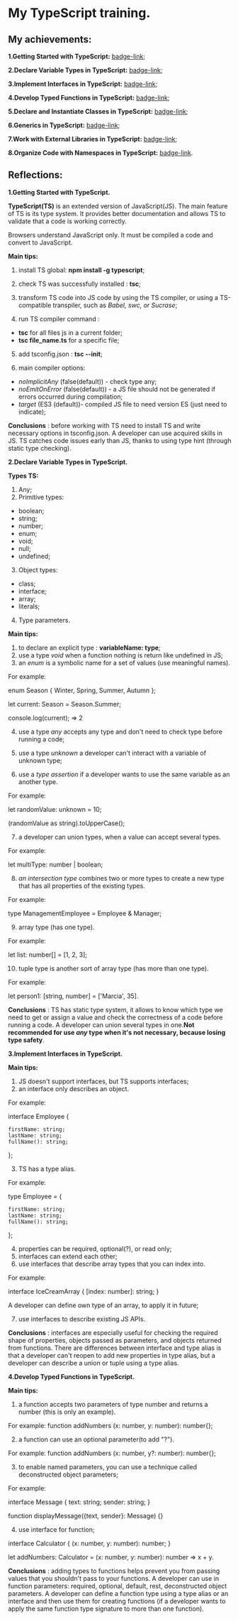 # My TypeScript training.

## My achievements:

**1.Getting Started with TypeScript:** [badge-link](https://learn.microsoft.com/api/achievements/share/en-us/MargaritaMasko-4018/FZ9UK3AX?sharingId=8BB0169F9B90EC28);

**2.Declare Variable Types in TypeScript:** [badge-link](https://learn.microsoft.com/api/achievements/share/en-us/MargaritaMasko-4018/UFSLN8T3?sharingId=8BB0169F9B90EC28);

**3.Implement Interfaces in TypeScript:** [badge-link](https://learn.microsoft.com/api/achievements/share/en-us/MargaritaMasko-4018/9NTLR4ZU?sharingId=8BB0169F9B90EC28);

**4.Develop Typed Functions in TypeScript:** [badge-link](https://learn.microsoft.com/api/achievements/share/en-us/MargaritaMasko-4018/8RG84J4W?sharingId=8BB0169F9B90EC28);

**5.Declare and Instantiate Classes in TypeScript:** [badge-link](https://learn.microsoft.com/api/achievements/share/en-us/MargaritaMasko-4018/WACR77DN?sharingId=8BB0169F9B90EC28);

**6.Generics in TypeScript:** [badge-link](https://learn.microsoft.com/api/achievements/share/en-us/MargaritaMasko-4018/J6EGWX5T?sharingId=8BB0169F9B90EC28);

**7.Work with External Libraries in TypeScript:** [badge-link](https://learn.microsoft.com/api/achievements/share/en-us/MargaritaMasko-4018/WACM4JUN?sharingId=8BB0169F9B90EC28);

**8.Organize Code with Namespaces in TypeScript:** [badge-link](https://learn.microsoft.com/api/achievements/share/en-us/MargaritaMasko-4018/ZPFLMB72?sharingId=8BB0169F9B90EC28).

## Reflections:

**1.Getting Started with TypeScript.**

**TypeScript(TS)** is an extended version of JavaScript(JS). The main feature of TS is its type system. It provides better documentation and allows TS to validate that a code is working correctly.

Browsers understand JavaScript only. It must be compiled a code and convert to JavaScript.

**Main tips:**

1. install TS global: **npm install -g typescript**;

2. check TS was successfully installed : **tsc**;

3. transform TS code into JS code by using the TS compiler, or using a TS-compatible transpiler, such as _Babel, swc, or Sucrase_;

4. run TS compiler command :

- **tsc** for all files js in a current folder;
- **tsc file_name.ts** for a specific file;

5. add tsconfig.json : **tsc --init**;

6. main compiler options:

- _noImplicitAny_ (false(default)) - check type any;
- _noEmitOnError_ (false(default)) - a JS file should not be generated if errors occurred during compilation;
- _target_ (ES3 (default))- compiled JS file to need version ES (just need to indicate);

**Conclusions** : before working with TS need to install TS and write necessary options in tsconfig.json. A developer can use acquired skills in JS. TS catches code issues early than JS, thanks to using type hint (through static type checking).

**2.Declare Variable Types in TypeScript.**

**Types TS:**

1. Any;
2. Primitive types:

- boolean;
- string;
- number;
- enum;
- void;
- null;
- undefined;

3. Object types:

- class;
- interface;
- array;
- literals;

4. Type parameters.

**Main tips:**

1. to declare an explicit type : **variableName: type**;
2. use a type _void_ when a function nothing is return like undefined in JS;
3. an _enum_ is a symbolic name for a set of values (use meaningful names).

For example:

enum Season { Winter, Spring, Summer, Autumn };

let current: Season = Season.Summer;

console.log(current); => 2

4. use a type _any_ accepts any type and don't need to check type before running a code;

5. use a type _unknown_ a developer can't interact with a variable of unknown type;

6. use a _type assertion_ if a developer wants to use the same variable as an another type.

For example:

let randomValue: unknown = 10;

(randomValue as string).toUpperCase();

7. a developer can union types, when a value can accept several types.

For example:

let multiType: number | boolean;

8. _an intersection type_ combines two or more types to create a new type that has all properties of the existing types.

For example:

type ManagementEmployee = Employee & Manager;

9. array type (has one type).

For example:

let list: number[] = [1, 2, 3];

10. tuple type is another sort of array type (has more than one type).

For example:

let person1: [string, number] = ['Marcia', 35].

**Conclusions** : TS has static type system, it allows to know which type we need to get or assign a value and check the correctness of а code before running a code. A developer can union several types in one.**Not recommended for use _any_ type when it's not necessary, because losing type safety**.

**3.Implement Interfaces in TypeScript.**

**Main tips:**

1. JS doesn't support interfaces, but TS supports interfaces;
2. an interface only describes an object.

For example:

interface Employee {

    firstName: string;
    lastName: string;
    fullName(): string;

};

3. TS has a type alias.

For example:

type Employee = {

    firstName: string;
    lastName: string;
    fullName(): string;

};

4. properties can be required, optional(?), or read only;
5. interfaces can extend each other;
6. use interfaces that describe array types that you can index into.

For example:

interface IceCreamArray {
[index: number]: string;
}

A developer can define own type of an array, to apply it in future;

7. use interfaces to describe existing JS APIs.

**Conclusions** : interfaces are especially useful for checking the required shape of properties, objects passed as parameters, and objects returned from functions. There are differences between interface and type alias is that a developer can't reopen to add new properties in type alias, but a developer can describe a union or tuple using a type alias.

**4.Develop Typed Functions in TypeScript.**

**Main tips:**

1. a function accepts two parameters of type number and returns a number (this is only an example).

For example:
function addNumbers (x: number, y: number): number{};

2. a function can use an optional parameter(to add "?").

For example:
function addNumbers (x: number, y?: number): number{};

3. to enable named parameters, you can use a technique called deconstructed object parameters;

For example:

interface Message {
text: string;
sender: string;
}

function displayMessage({text, sender}: Message) {}

4. use interface for function;

interface Calculator {
(x: number, y: number): number;
}

let addNumbers: Calculator = (x: number, y: number): number => x + y.

**Conclusions** : adding types to functions helps prevent you from passing values that you shouldn't pass to your functions. A developer can use in function parameters: required, optional, default, rest, deconstructed object parameters. A developer can define a function type using a type alias or an interface and then use them for creating functions (if a developer wants to apply the same function type signature to more than one function).
